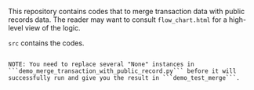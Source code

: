 This repository contains codes that to merge transaction data with public records data. The reader may want to consult ```flow_chart.html``` for a high-level view of the logic.

```src``` contains the codes.

```demo_test_merge''' contains the sample result.

NOTE: You need to replace several "None" instances in ```demo_merge_transaction_with_public_record.py``` before it will successfully run and give you the result in ```demo_test_merge```. 
